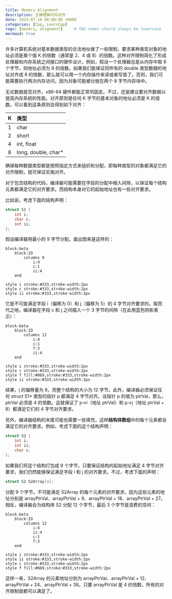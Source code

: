 ```yaml
---
title: Meomry Alignment
description: 正确理解内存对齐
date: 2024-07-16 00:00:00 +0800
categories: [Cpp, LearnCpp]
tags: [meomry, alignment]     # TAG names should always be lowercase
mermaid: true
---
```


许多计算机系统对基本数据类型的合法地址做了一些限制，要求某种类型对象的地址必须是某个值 K 的倍数（通常是 2、4 或 8）的倍数。这种对齐限制简化了形成处理器和内存系统之间接口的硬件设计。例如，假设一个处理器总是从内存中取 8 个字节，则地址必须为 8 的倍数。如果我们能保证将所有的 double 类型数据的地址对齐成 8 的倍数，那么就可以用一个内存操作来读或者写值了。否则，我们可能需要执行两次内存访问，因为对象可能被分放在两个 8 字节内存块中。

无论数据是否对齐，x86-64 硬件都能正常巩固走。不过，还是建议要对齐数据以提高内存系统的性能。对齐原则是任何 K 字节的基本对象的地址必须是 K 的倍数。可以看到这条原则会得到如下对齐：

| K           | 类型                  |        
| :---------- | :-------------------- | 
| 1           | char                  | 
| 2           | short                 | 
| 4           | int, float            | 
| 8           | long, double, char*   |

确保每种数据类型都是按照指定方式来组织和分配，即每种类型的对象都满足它的对齐限制，就可保证实施对齐。

对于包含结构的代码，编译器可能需要在字段的分配中植入间隙，以保证每个结构元素都满足它的对齐要求。而结构本身对它的起始地址也有一些对齐要求。

比如说，考虑下面的结构声明：

```c++
struct S1 {
    int i;
    char c;
    int ii;
};
```

假设编译器用最小的 9 字节分配，画出图来是这样的：

```mermaid
block-beta
    block:ID
        columns 9
            i:4
            c:1
            ii:4
    end

style i stroke:#333,stroke-width:2px
style c stroke:#333,stroke-width:2px
style ii stroke:#333,stroke-width:2px
```

它是不可能满足字段 i（偏移为 0）和 j（偏移为 5）的 4 字节对齐要求的。取而代之地，编译器在字段 c 和 j 之间插入一个 3 字节的间隙（在此用蓝色阴影表示）：

```mermaid
block-beta
    block:ID
        columns 12
            i:4
            c:1
            f:3
            ii:4
    end

style i stroke:#333,stroke-width:2px
style c stroke:#333,stroke-width:2px
style f fill:#069,stroke:#333,stroke-width:2px
style ii stroke:#333,stroke-width:2px
```

结果，j 的偏移量为 8，而整个结构的大小为 12 字节。此外，编译器必须保证任何 struct S1* 类型的指针 p 都满足 4 字节对齐。设指针 p 的值为 ptrVal，那么， ptrVal 必须是 4 的倍数。这就保证了 p->i（地址 ptrVal）和 p->j（地址 ptrVal + 8）都满足它们的 4 字节对齐要求。

另外，编译器结构的末尾可能也需要一些填充，这样**结构体数组**中的每个元素都会满足它的对齐要求。例如，考虑下面的这个结构声明：

```c++
struct S2 {
    int i;
    int ii;
    char c;
};
```

如果我们将这个结构打包成 9 个字节，只要保证结构的起始地址满足 4 字节对齐要求，我们仍然能够保证满足字段 i 和 j 的对齐要求。不过，考虑下面的声明：

```c++
struct S2 S2Array[4];
```

分配 9 个字节，不可能满足 S2Array 的每个元素的对齐要求，因为这些元素的地址分别是 arrayPtrVal、arrayPtrVal + 9、arrayPtrVal + 18、arrayPtrVal + 27。相反，编译器会为结构体 S2 分配 12 个字节，最后 3 个字节是浪费的空间：

```mermaid
block-beta
    block:ID
        columns 12
            i:4
            ii:4
            c:1
            f:3  
    end

style i stroke:#333,stroke-width:2px
style ii stroke:#333,stroke-width:2px
style c stroke:#333,stroke-width:2px
style f fill:#069,stroke:#333,stroke-width:2px
```

这样一来，S2Array 的元素地址分别为 arrayPtrVal、arrayPtrVal + 12、arrayPtrVal + 24、arrayPtrVal + 36。只要 arrayPtrVal 是 4 的倍数，所有的对齐限制就都可以满足了。